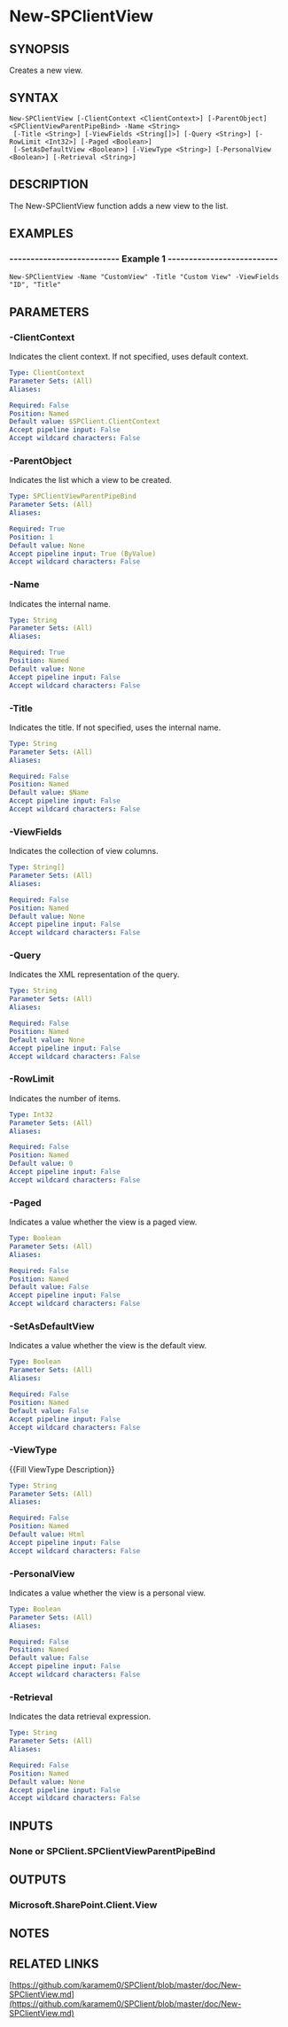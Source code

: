 # New-SPClientView

## SYNOPSIS
Creates a new view.

## SYNTAX

```
New-SPClientView [-ClientContext <ClientContext>] [-ParentObject] <SPClientViewParentPipeBind> -Name <String>
 [-Title <String>] [-ViewFields <String[]>] [-Query <String>] [-RowLimit <Int32>] [-Paged <Boolean>]
 [-SetAsDefaultView <Boolean>] [-ViewType <String>] [-PersonalView <Boolean>] [-Retrieval <String>]
```

## DESCRIPTION
The New-SPClientView function adds a new view to the list.

## EXAMPLES

### -------------------------- Example 1 --------------------------
```
New-SPClientView -Name "CustomView" -Title "Custom View" -ViewFields "ID", "Title"
```

## PARAMETERS

### -ClientContext
Indicates the client context.
If not specified, uses default context.

```yaml
Type: ClientContext
Parameter Sets: (All)
Aliases: 

Required: False
Position: Named
Default value: $SPClient.ClientContext
Accept pipeline input: False
Accept wildcard characters: False
```

### -ParentObject
Indicates the list which a view to be created.

```yaml
Type: SPClientViewParentPipeBind
Parameter Sets: (All)
Aliases: 

Required: True
Position: 1
Default value: None
Accept pipeline input: True (ByValue)
Accept wildcard characters: False
```

### -Name
Indicates the internal name.

```yaml
Type: String
Parameter Sets: (All)
Aliases: 

Required: True
Position: Named
Default value: None
Accept pipeline input: False
Accept wildcard characters: False
```

### -Title
Indicates the title.
If not specified, uses the internal name.

```yaml
Type: String
Parameter Sets: (All)
Aliases: 

Required: False
Position: Named
Default value: $Name
Accept pipeline input: False
Accept wildcard characters: False
```

### -ViewFields
Indicates the collection of view columns.

```yaml
Type: String[]
Parameter Sets: (All)
Aliases: 

Required: False
Position: Named
Default value: None
Accept pipeline input: False
Accept wildcard characters: False
```

### -Query
Indicates the XML representation of the query.

```yaml
Type: String
Parameter Sets: (All)
Aliases: 

Required: False
Position: Named
Default value: None
Accept pipeline input: False
Accept wildcard characters: False
```

### -RowLimit
Indicates the number of items.

```yaml
Type: Int32
Parameter Sets: (All)
Aliases: 

Required: False
Position: Named
Default value: 0
Accept pipeline input: False
Accept wildcard characters: False
```

### -Paged
Indicates a value whether the view is a paged view.

```yaml
Type: Boolean
Parameter Sets: (All)
Aliases: 

Required: False
Position: Named
Default value: False
Accept pipeline input: False
Accept wildcard characters: False
```

### -SetAsDefaultView
Indicates a value whether the view is the default view.

```yaml
Type: Boolean
Parameter Sets: (All)
Aliases: 

Required: False
Position: Named
Default value: False
Accept pipeline input: False
Accept wildcard characters: False
```

### -ViewType
{{Fill ViewType Description}}

```yaml
Type: String
Parameter Sets: (All)
Aliases: 

Required: False
Position: Named
Default value: Html
Accept pipeline input: False
Accept wildcard characters: False
```

### -PersonalView
Indicates a value whether the view is a personal view.

```yaml
Type: Boolean
Parameter Sets: (All)
Aliases: 

Required: False
Position: Named
Default value: False
Accept pipeline input: False
Accept wildcard characters: False
```

### -Retrieval
Indicates the data retrieval expression.

```yaml
Type: String
Parameter Sets: (All)
Aliases: 

Required: False
Position: Named
Default value: None
Accept pipeline input: False
Accept wildcard characters: False
```

## INPUTS

### None or SPClient.SPClientViewParentPipeBind

## OUTPUTS

### Microsoft.SharePoint.Client.View

## NOTES

## RELATED LINKS

[https://github.com/karamem0/SPClient/blob/master/doc/New-SPClientView.md](https://github.com/karamem0/SPClient/blob/master/doc/New-SPClientView.md)

